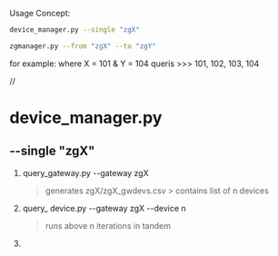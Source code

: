 

Usage Concept:

```bash
device_manager.py --single "zgX"
```

```bash
zgmanager.py --from "zgX" --to "zgY"
```

for example:
where   X = 101   &   Y = 104   queris >>>   101, 102, 103, 104


//


# device_manager.py

## --single "zgX"

1. query_gateway.py --gateway zgX
	> generates zgX/zgX_gwdevs.csv
	   > contains list of n devices
2. query_ device.py --gateway zgX --device n
	> runs above n iterations in tandem
3. 